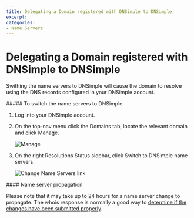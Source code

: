 ```yaml
---
title: Delegating a Domain registered with DNSimple to DNSimple
excerpt: 
categories:
- Name Servers
---
```


# Delegating a Domain registered with DNSimple to DNSimple

Swithing the name servers to DNSimple will cause the domain to resolve using the DNS records configured in your DNSimple account.

<div class="steps" markdown="1">
##### To switch the name servers to DNSimple

1.  Log into your DNSimple account.
1.  On the top-nav menu click the <label>Domains</label> tab, locate the relevant domain and click <label>Manage</label>.

    ![Manage](http://f.cl.ly/items/22072R2m1o2I3z0u0P0I/Image%202013.11.29%209%3A30%3A26%20AM.png)

1.  On the right <label>Resolutions Status</label> sidebar, click <label>Switch to DNSimple name servers</label>.

    ![Change Name Servers link](http://cl.ly/image/0q113R0U2A2Q/dnsimple-switch-to-dnsimple.png)

</div>

<info>
#### Name server propagation

Please note that it may take up to 24 hours for a name server change to propagate. The whois response is normally a good way to [determine if the changes have been submitted properly](/articles/domain-resolution-issues).
</info>
